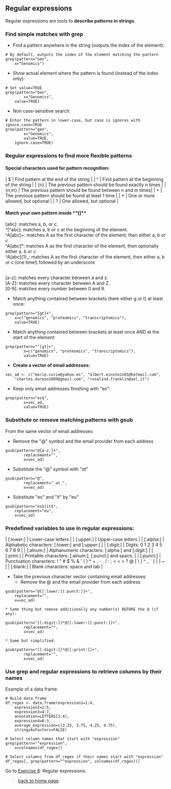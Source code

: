 <h2>Regular expressions</h2>

Regular expressions are tools to **describe patterns in strings**.

<h3>Find simple matches with grep</h3>

* Find a pattern anywhere in the string (outputs the index of the element):

```{r}
# By default, outputs the index of the element matching the pattern
grep(pattern="Gen", 
	x="Genomics")
```

* Show actual element where the pattern is found (instead of the index only):

```{r}
# Set value=TRUE
grep(pattern="Gen", 
        x="Genomics",
	value=TRUE)
```

* Non case-sensitive search:

```{r}
# Enter the pattern in lower-case, but case is ignores with ignore.case=TRUE
grep(pattern="gen",
        x="Genomics",
        value=TRUE,
	ignore.case=TRUE)
```

<h3>Regular expressions to find more flexible patterns</h3>

<h4>Special characters used for pattern recognition:</h4>

| $ | Find pattern at the end of the string |
| ^ | Find pattern at the beginning of the string |
| {n} | The previous pattern should be found exactly n times |
| {n,m} | The previous pattern should be found between n and m times|
| + | The previous pattern should be found at least 1 time |
| * | One or more allowed, but optional |
| ? | One allowed, but optional |

<h4>Match your own pattern inside **[]**</h4>

\[abc\]: matches a, b, or c.<br>
^\[^abc\]: matches a, b or c at the beginning of the element.<br>
^A\[abc\]+: matches A as the first character of the element, then either a, b or c<br>
^A\[abc\]*: matches A as the first character of the element, then optionally either a, b or c<br>
^A\[abc\]{1}_: matches A as the first character of the element, then either a, b or c (one time!) followed by an underscore<br><br>

\[a-z\]: matches every character between a and z.<br>
\[A-Z\]: matches every character between A and Z.<br>
\[0-9\]: matches every number between 0 and 9.<br>


* Match anything contained between brackets (here either g or t) at least once:

```{r}
grep(pattern="[gt]+", 
	x=c("genomics", "proteomics", "transcriptomics"), 
	value=TRUE)
```

* Match anything contained between brackets at least once AND at the start of the element:

```{r}
grep(pattern="^[gt]+",
        x=c("genomics", "proteomics", "transcriptomics"),
        value=TRUE)
```

* **Create a vector of email addresses:**

```{r}
vec_ad <- c("marie.curie@yahoo.es", "albert.einstein01@hotmail.com", 
	"charles.darwin1809@gmail.com", "rosalind.franklin@aol.it")
```

* Keep only email addresses finishing with "es":

```{r}
grep(pattern="es$",
        x=vec_ad,
        value=TRUE)
```

<h3>Substitute or remove matching patterns with gsub</h3>

From the same vector of email addresses:

* Remove the "@" symbol and the email provider from each address

```{r}
gsub(pattern="@[a-z.]+",
        replacement="",
        x=vec_ad)
```

* Substitute the "@" symbol with "_at_"

```{r}
gsub(pattern="@",
        replacement="_at_",
        x=vec_ad)
```

* Substitute "es" and "it" by "eu"

```{r}
gsub(pattern="es$|it$", 
	replacement="eu", 
	x=vec_ad)
```

<h3>Predefined variables to use in regular expressions:</h3>

| [:lower:] | Lower-case letters |
| [:upper:] | Upper-case letters |
| [:alpha:] | Alphabetic characters: [:lower:] and [:upper:] |
| [:digit:] | Digits: 0 1 2 3 4 5 6 7 8 9 |
| [:alnum:] | Alphanumeric characters: [:alpha:] and [:digit:] |
| [:print:] | Printable characters: [:alnum:], [:punct:] and space. |
| [:punct:] | Punctuation characters: ! " # $ % & ' ( ) * + , - . / : ; < = > ? @ [ \ ] ^ _ ` { &#124; } ~ |
| [:blank:] | Blank characters: space and tab |


* Take the previous character vector containing email addresses:
	* Remove the @ and the email provider from each address
```{r}
gsub(pattern="@[[:lower:][:punct:]]+", 
	replacement="", 
	x=vec_ad)
```
	* Same thing but remove additionally any number(s) BEFORE the @ (if any):
```{r}
gsub(pattern="[[:digit:]]*@[[:lower:][:punct:]]+",
        replacement="",
        x=vec_ad)
```
	* Same but simplified:
```{r}
gsub(pattern="[[:digit:]]*@[[:print:]]+",
        replacement="",
        x=vec_ad)
```

<h3>Use grep and regular expressions to retrieve columns by their names</h3>

Example of a data frame:

```{r}
# Build data frame
df_regex <- data.frame(expression1=1:4, 
	expression2=2:5, 
	expression3=4:7, 
	annotation=LETTERS[1:4], 
	expression4=6:3, 
	average_expression=c(3.25, 3.75, 4.25, 4.75),
	stringsAsFactors=FALSE)

# Select column names that start with "expression"
grep(pattern="^expression", 
	x=colnames(df_regex))

# Select columns from df_regex if their names start with "expression"
df_regex[, grep(pattern="^expression", colnames(df_regex))]
```

Go to [Exercise 8](https://sbcrg.github.io/CRG_RIntroduction/exercise8): Regular expressions.
<br>

> [back to home page](https://sbcrg.github.io/CRG_RIntroduction)
